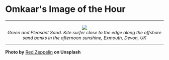 # Omkaar's Image of the Hour

---

<div align="center">

<a href="https://unsplash.com/photos/a-boat-skiing-in-calm-waters-mfP4VLsX3RA">
  <img src="https://images.unsplash.com/photo-1751104156941-d7a7e6c409de?crop=entropy&cs=tinysrgb&fit=max&fm=jpg&ixid=M3w3NjA2Nzh8MHwxfHJhbmRvbXx8fHx8fHx8fDE3NTQxMjE2MDB8&ixlib=rb-4.1.0&q=80&w=1080" style="max-width:100%; height:auto;">
</a>

<br>
<i>Green and Pleasant Sand. Kite surfer close to the edge along the offshore sand banks in the afternoon sunshine, Exmouth, Devon, UK</i>

</div>

---

**Photo by** [Red Zeppelin](https://unsplash.com/@redzeppelin) **on Unsplash**
